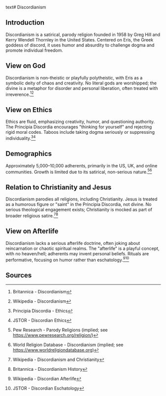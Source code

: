 text# Discordianism
## Introduction
Discordianism is a satirical, parody religion founded in 1958 by Greg Hill and Kerry Wendell Thornley in the United States. Centered on Eris, the Greek goddess of discord, it uses humor and absurdity to challenge dogma and promote individual freedom.
## View on God
Discordianism is non-theistic or playfully polytheistic, with Eris as a symbolic deity of chaos and creativity. No literal gods are worshipped; the divine is a metaphor for disorder and personal liberation, often treated with irreverence.[^1][^2]
## View on Ethics
Ethics are fluid, emphasizing creativity, humor, and questioning authority. The Principia Discordia encourages "thinking for yourself" and rejecting rigid moral codes. Taboos include taking dogma seriously or suppressing individuality.[^3][^4]
## Demographics
Approximately 5,000–10,000 adherents, primarily in the US, UK, and online communities. Growth is limited due to its satirical, non-serious nature.[^5][^6]
## Relation to Christianity and Jesus
Discordianism parodies all religions, including Christianity. Jesus is treated as a humorous figure or "saint" in the Principia Discordia, not divine. No serious theological engagement exists; Christianity is mocked as part of broader religious satire.[^7][^8]
## View on Afterlife
Discordianism lacks a serious afterlife doctrine, often joking about reincarnation or chaotic spiritual realms. The "afterlife" is a playful concept, with no heaven/hell; adherents may invent personal beliefs. Rituals are performative, focusing on humor rather than eschatology.[^9][^10]
## Sources
[^1]: Britannica - Discordianism[](https://www.britannica.com/topic/Discordianism)
[^2]: Wikipedia - Discordianism[](https://en.wikipedia.org/wiki/Discordianism)
[^3]: Principia Discordia - Ethics[](http://www.principiadiscordia.com/book/ethics.php)
[^4]: JSTOR - Discordian Ethics[](https://www.jstor.org/stable/3260535)
[^5]: Pew Research - Parody Religions (implied; see https://www.pewresearch.org/religion/)
[^6]: World Religion Database - Discordianism (implied; see https://www.worldreligiondatabase.org)
[^7]: Wikipedia - Discordianism and Christianity[](https://en.wikipedia.org/wiki/Discordianism#Christianity)
[^8]: Britannica - Discordianism History[](https://www.britannica.com/topic/Discordianism)
[^9]: Wikipedia - Discordian Afterlife[](https://en.wikipedia.org/wiki/Discordianism#Afterlife)
[^10]: JSTOR - Discordian Eschatology[](https://www.jstor.org/stable/3260536)
